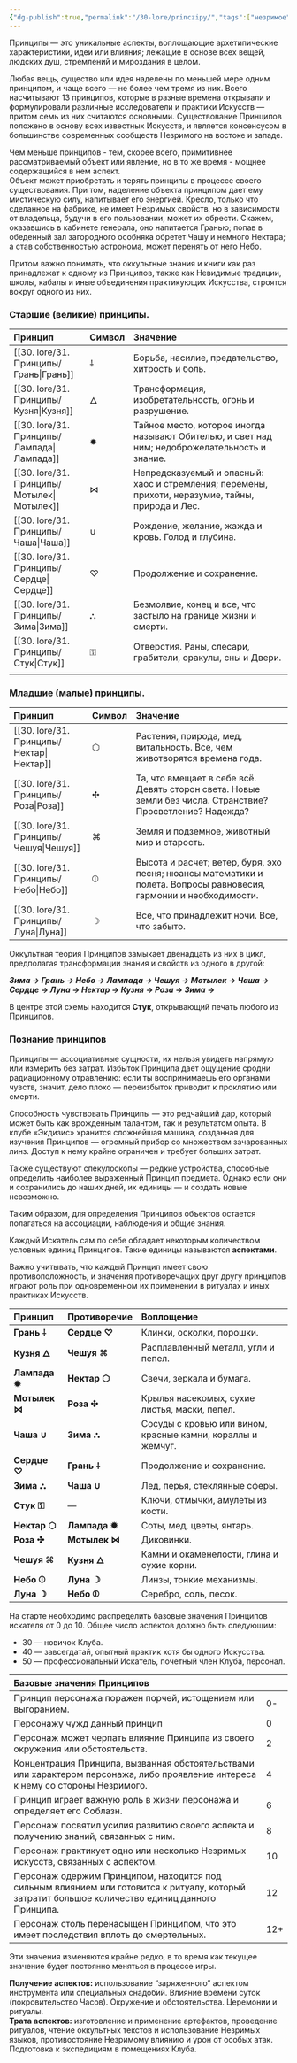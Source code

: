 ```yaml
---
{"dg-publish":true,"permalink":"/30-lore/princzipy/","tags":["незримое","хаб","правила"]}
---
```


Принципы — это уникальные аспекты, воплощающие архетипические характеристики, идеи или влияния; лежащие в основе всех вещей, людских душ, стремлений и мироздания в целом.

Любая вещь, существо или идея наделены по меньшей мере одним принципом, и чаще всего — не более чем тремя из них. Всего насчитывают 13 принципов, которые в разные времена открывали и формулировали различные исследователи и практики Искусств — притом семь из них считаются основными. Существование Принципов положено в основу всех известных Искусств, и является консенсусом в большинстве современных сообществ Незримого на востоке и западе.

Чем меньше принципов \- тем, скорее всего, примитивнее рассматриваемый объект или явление, но в то же время \- мощнее содержащийся в нем аспект.   
Объект может приобретать и терять принципы в процессе своего существования. При том, наделение объекта принципом дает ему мистическую силу, напитывает его энергией. Кресло, только что сделанное на фабрике, не имеет Незримых свойств, но в зависимости от владельца, будучи в его пользовании, может их обрести. Скажем, оказавшись в кабинете генерала, оно напитается Гранью; попав в обеденный зал загородного особняка обретет Чашу и немного Нектара; а став собственностью астронома, может перенять от него Небо. 

Притом важно понимать, что оккультные знания и книги как раз принадлежат к одному из Принципов, также как Невидимые традиции, школы, кабалы и иные объединения практикующих Искусства, строятся вокруг одного из них.

### Старшие (великие) принципы.

| Принцип     | Символ | Значение                                                                                          |
| :---------- | :----- | :------------------------------------------------------------------------------------------------ |
| [[30. lore/31. Принципы/Грань\|Грань]]   | ⸸      | Борьба, насилие, предательство, хитрость и боль.                                                  |
| [[30. lore/31. Принципы/Кузня\|Кузня]]   | 🜂     | Трансформация, изобретательность, огонь и разрушение.                                             |
| [[30. lore/31. Принципы/Лампада\|Лампада]] | ✹      | Тайное место, которое иногда называют Обителью, и свет над ним; недоброжелательность и знание.    |
| [[30. lore/31. Принципы/Мотылек\|Мотылек]] | ⋈      | Непредсказуемый и опасный: хаос и стремления; перемены, прихоти, неразумие, тайны, природа и Лес. |
| [[30. lore/31. Принципы/Чаша\|Чаша]]    | ∪      | Рождение, желание, жажда и кровь. Голод и глубина.                                                |
| [[30. lore/31. Принципы/Сердце\|Сердце]]  | ♡      | Продолжение и сохранение.                                                                         |
| [[30. lore/31. Принципы/Зима\|Зима]]    | ⛬      | Безмолвие, конец и все, что застыло на границе жизни и смерти.                                    |
| [[30. lore/31. Принципы/Стук\|Стук]]    | ⚿      | Отверстия. Раны, слесари, грабители, оракулы, сны и Двери.                                        |
|             |        |                                                                                                   |

### Младшие (малые) принципы.

| Принцип    | Символ | Значение                                                                                                           |
| :--------- | :----- | :----------------------------------------------------------------------------------------------------------------- |
| [[30. lore/31. Принципы/Нектар\|Нектар]] | ⬡      | Растения, природа, мед, витальность. Все, чем животворятся времена года.                                           |
| [[30. lore/31. Принципы/Роза\|Роза]]   | ✣      | Та, что вмещает в себе всё. Девять сторон света. Новые земли без числа. Странствие? Просветление? Надежда?         |
| [[30. lore/31. Принципы/Чешуя\|Чешуя]]  | ⌘      | Земля и подземное, животный мир и старость.                                                                        |
| [[30. lore/31. Принципы/Небо\|Небо]]   | ⦶      | Высота и расчет; ветер, буря, эхо песня; нюансы математики и полета. Вопросы равновесия, гармонии и необходимости. |
| [[30. lore/31. Принципы/Луна\|Луна]]   | ☽      | Все, что принадлежит ночи. Все, что забыто.                                                                        |

Оккультная теория Принципов замыкает двенадцать из них в цикл, предполагая трансформации знания и свойств из одного в другой: 

***Зима → Грань → Небо → Лампада → Чешуя →  Мотылек → Чаша → Сердце → Луна → Нектар → Кузня → Роза → Зима →***

В центре этой схемы находится **Стук**, открывающий печать любого из Принципов.

### Познание принципов

Принципы — ассоциативные сущности, их нельзя увидеть напрямую или измерить без затрат. Избыток Принципа дает ощущение сродни радиационному отравлению: если ты воспринимаешь его органами чувств, значит, дело плохо — переизбыток приводит к проклятию или смерти.

Способность чувствовать Принципы — это редчайший дар, который может быть как врожденным талантом, так и результатом опыта. В клубе «Экдизис» хранится сложнейшая машина, созданная для изучения Принципов — огромный прибор со множеством зачарованных линз. Доступ к нему крайне ограничен и требует больших затрат.

Также существуют спекулоскопы — редкие устройства, способные определить наиболее выраженный Принцип предмета. Однако если они и сохранились до наших дней, их единицы — и создать новые невозможно.

Таким образом, для определения Принципов объектов остается полагаться на ассоциации, наблюдения и общие знания. 

Каждый Искатель сам по себе обладает некоторым количеством условных единиц Принципов. Такие единицы называются **аспектами**.

Важно учитывать, что каждый Принцип имеет свою противоположность, и значения противоречащих друг другу принципов играют роль при одновременном их применении в ритуалах и иных практиках Искусств. 

| Принцип       | Противоречие  | Воплощение                                                  |
| :------------ | :------------ | :---------------------------------------------------------- |
| **Грань ⸸**   | **Сердце ♡**  | Клинки, осколки, порошки.                                   |
| **Кузня 🜂**  | **Чешуя ⌘**   | Расплавленный металл, угли и пепел.                         |
| **Лампада ✹** | **Нектар ⬡**  | Свечи, зеркала и бумага.                                    |
| **Мотылек ⋈** | **Роза ✣**    | Крылья насекомых, сухие листья, маски, пепел.               |
| **Чаша ∪**    | **Зима ⛬**    | Сосуды с кровью или вином, красные камни, кораллы и жемчуг. |
| **Сердце ♡**  | **Грань ⸸**   | Продолжение и сохранение.                                   |
| **Зима ⛬**    | **Чаша ∪**    | Лед, перья, стеклянные сферы.                               |
| **Стук ⚿**    | —             | Ключи, отмычки, амулеты из кости.                           |
| **Нектар ⬡**  | **Лампада ✹** | Соты, мед, цветы, янтарь.                                   |
| **Роза ✣**    | **Мотылек ⋈** | Диковинки.                                                  |
| **Чешуя ⌘**   | **Кузня 🜂**  | Камни и окаменелости, глина и сухие корни.                  |
| **Небо ⦶**    | **Луна ☽**    | Линзы, тонкие механизмы.                                    |
| **Луна ☽**    | **Небо ⦶**    | Серебро, соль, песок.                                       |

На старте необходимо распределить базовые значения Принципов искателя от 0 до 10\. Общее число аспектов должно быть следующим: 

* 30 — новичок Клуба.   
* 40 — завсегдатай, опытный практик хотя бы одного Искусства.   
* 50 — профессиональный Искатель, почетный член Клуба, персонал. 

| Базовые значения Принципов |  |
| :---- | :---- |
| Принцип персонажа поражен порчей, истощением или выгоранием. | 0- |
| Персонажу чужд данный принцип | 0 |
| Персонаж может черпать влияние Принципа из своего окружения или обстоятельств.  | 2 |
| Концентрация Принципа, вызванная обстоятельствами или характером персонажа, либо проявление интереса к нему со стороны Незримого. | 4 |
| Принцип играет важную роль в жизни персонажа и определяет его Соблазн. | 6 |
| Персонаж посвятил усилия развитию своего аспекта и получению знаний, связанных с ним.   | 8 |
| Персонаж практикует одно или несколько Незримых искусств, связанных с аспектом.  | 10 |
| Персонаж одержим Принципом, находится под сильным влиянием или готовится к ритуалу, который затратит большое количество единиц данного Принципа.  | 12 |
| Персонаж столь перенасыщен Принципом, что это имеет последствия вплоть до смертельных.  | 12+ |

Эти значения изменяются крайне редко, в то время как текущее значение будет постоянно меняться в процессе игры. 

**Получение аспектов:** использование “заряженного” аспектом инструмента или специальных снадобий. Влияние времени суток (покровительство Часов). Окружение и обстоятельства. Церемонии и ритуалы.  
**Трата аспектов:** изготовление и применение артефактов, проведение ритуалов, чтение оккультных текстов и использование Незримых языков, противостояние Незримому влиянию и урон от особых атак. Подготовка к экспедициям в помещениях Клуба.